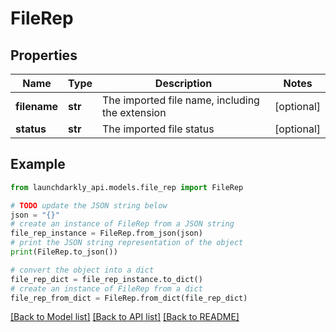 # FileRep


## Properties

Name | Type | Description | Notes
------------ | ------------- | ------------- | -------------
**filename** | **str** | The imported file name, including the extension | [optional] 
**status** | **str** | The imported file status | [optional] 

## Example

```python
from launchdarkly_api.models.file_rep import FileRep

# TODO update the JSON string below
json = "{}"
# create an instance of FileRep from a JSON string
file_rep_instance = FileRep.from_json(json)
# print the JSON string representation of the object
print(FileRep.to_json())

# convert the object into a dict
file_rep_dict = file_rep_instance.to_dict()
# create an instance of FileRep from a dict
file_rep_from_dict = FileRep.from_dict(file_rep_dict)
```
[[Back to Model list]](../README.md#documentation-for-models) [[Back to API list]](../README.md#documentation-for-api-endpoints) [[Back to README]](../README.md)


